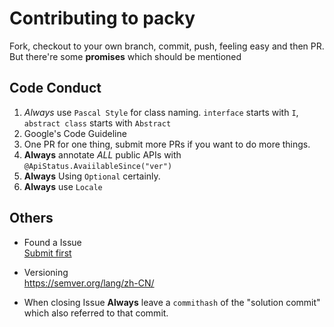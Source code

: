 # Contributing to packy

Fork, checkout to your own branch, commit, push, feeling easy and then PR.  
But there're some **promises** which should be mentioned

## Code Conduct

1. *Always* use `Pascal Style` for class naming. `interface` starts with `I`, `abstract class` starts with `Abstract`
2. Google's Code Guideline
3. One PR for one thing, submit more PRs if you want to do more things.
4. **Always** annotate *ALL* public APIs with `@ApiStatus.AvaiilableSince("ver")`
5. **Always** Using `Optional` certainly. 
6. **Always** use `Locale`

## Others

- Found a Issue  
  [Submit first](https://github.com/saltedfishclub/Packy/issues/new/choose)

- Versioning  
  https://semver.org/lang/zh-CN/
  
- When closing Issue
  **Always** leave a `commithash` of the "solution commit" which also referred to that commit.  
